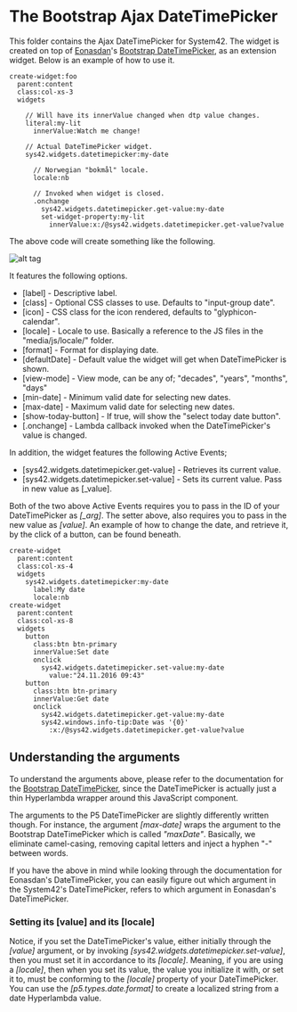﻿The Bootstrap Ajax DateTimePicker
========

This folder contains the Ajax DateTimePicker for System42. The widget is created on top of 
[Eonasdan](https://twitter.com/Eonasdan)'s [Bootstrap DateTimePicker](https://eonasdan.github.io/bootstrap-datetimepicker/), as an extension widget.
Below is an example of how to use it.

```
create-widget:foo
  parent:content
  class:col-xs-3
  widgets

    // Will have its innerValue changed when dtp value changes.
    literal:my-lit
      innerValue:Watch me change!

    // Actual DateTimePicker widget.
    sys42.widgets.datetimepicker:my-date

      // Norwegian "bokmål" locale.
      locale:nb

      // Invoked when widget is closed.
      .onchange
        sys42.widgets.datetimepicker.get-value:my-date
        set-widget-property:my-lit
          innerValue:x:/@sys42.widgets.datetimepicker.get-value?value
```

The above code will create something like the following.

![alt tag](/core/p5.webapp/system42/components/bootstrap/widgets/datetimepicker/screenshots/datetimepicker-example-screenshot.png)

It features the following options.

* [label] - Descriptive label.
* [class] - Optional CSS classes to use. Defaults to "input-group date".
* [icon] - CSS class for the icon rendered, defaults to "glyphicon-calendar".
* [locale] - Locale to use. Basically a reference to the JS files in the "media/js/locale/" folder.
* [format] - Format for displaying date.
* [defaultDate] - Default value the widget will get when DateTimePicker is shown.
* [view-mode] - View mode, can be any of; "decades", "years", "months", "days"
* [min-date] - Minimum valid date for selecting new dates.
* [max-date] - Maximum valid date for selecting new dates.
* [show-today-button] - If true, will show the "select today date button".
* [.onchange] - Lambda callback invoked when the DateTimePicker's value is changed.

In addition, the widget features the following Active Events;

* [sys42.widgets.datetimepicker.get-value] - Retrieves its current value.
* [sys42.widgets.datetimepicker.set-value] - Sets its current value. Pass in new value as [_value].

Both of the two above Active Events requires you to pass in the ID of your DateTimePicker as *[_arg]*. The setter above, also requires you to
pass in the new value as *[value]*. An example of how to change the date, and retrieve it, by the click of a button, can be found beneath.

```
create-widget
  parent:content
  class:col-xs-4
  widgets
    sys42.widgets.datetimepicker:my-date
      label:My date
      locale:nb
create-widget
  parent:content
  class:col-xs-8
  widgets
    button
      class:btn btn-primary
      innerValue:Set date
      onclick
        sys42.widgets.datetimepicker.set-value:my-date
          value:"24.11.2016 09:43"
    button
      class:btn btn-primary
      innerValue:Get date
      onclick
        sys42.widgets.datetimepicker.get-value:my-date
        sys42.windows.info-tip:Date was '{0}'
          :x:/@sys42.widgets.datetimepicker.get-value?value
```

## Understanding the arguments

To understand the arguments above, please refer to the documentation for the [Bootstrap DateTimePicker](https://eonasdan.github.io/bootstrap-datetimepicker/Options/),
since the DateTimePicker is actually just a thin Hyperlambda wrapper around this JavaScript component.

The arguments to the P5 DateTimePicker are slightly differently written though. For instance, the argument *[max-date]* wraps the argument to
the Bootstrap DateTimePicker which is called _"maxDate"_. Basically, we eliminate camel-casing, removing capital letters and inject a hyphen "-"
between words.

If you have the above in mind while looking through the documentation for Eonasdan's DateTimePicker, you can easily figure out which argument in
the System42's DateTimePicker, refers to which argument in Eonasdan's DateTimePicker.

### Setting its [value] and its [locale]

Notice, if you set the DateTimePicker's value, either initially through the *[value]* argument, or by invoking *[sys42.widgets.datetimepicker.set-value]*,
then you must set it in accordance to its *[locale]*. Meaning, if you are using a *[locale]*, then when you set its value, the value you initialize
it with, or set it to, must be conforming to the *[locale]* property of your DateTimePicker. You can use the *[p5.types.date.format]* to create a localized
string from a date Hyperlambda value.

